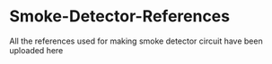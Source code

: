 # Smoke-Detector-References
All the references used for making smoke detector circuit have been uploaded here
